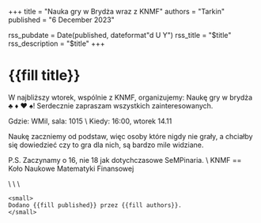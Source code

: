 +++
title = "Nauka gry w Brydża wraz z KNMF"
authors = "Tarkin"
published = "6 December 2023"

rss_pubdate = Date(published, dateformat"d U Y")
rss_title = "$title"
rss_description = "$title"
+++

# {{fill title}}
W najbliższy wtorek, wspólnie z KNMF, organizujemy:
            Naukę gry w brydża ♣️ ♦️ ♥️ ♠️! 
Serdecznie zapraszam wszystkich zainteresowanych.

Gdzie: WMiI, sala: 1015 \\
Kiedy: 16:00, wtorek 14.11

Naukę zaczniemy od podstaw, więc osoby które nigdy nie grały, a chciałby się dowiedzieć czy to gra dla nich, są bardzo mile widziane.

P.S. Zaczynamy o 16, nie 18 jak dotychczasowe SeMPinaria. \\ 
KNMF == Koło Naukowe Matematyki Finansowej 

\\ \\ \\
~~~
<small>
Dodano {{fill published}} przez {{fill authors}}.
</small>
~~~
